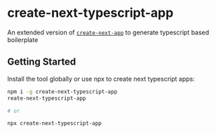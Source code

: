 # create-next-typescript-app
An extended version of [`create-next-app`](https://github.com/vercel/next.js/tree/canary/packages/create-next-app) to generate typescript based boilerplate

## Getting Started

Install the tool globally or use npx to create next typescript apps:

```bash
npm i -g create-next-typescript-app
reate-next-typescript-app

# or

npx create-next-typescript-app
```